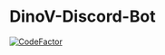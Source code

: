# DinoV-Discord-Bot

[![CodeFactor](https://www.codefactor.io/repository/github/uniqueeckart/dinov-discord-bot/badge)](https://www.codefactor.io/repository/github/uniqueeckart/dinov-discord-bot)
